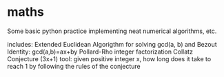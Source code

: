 # maths
Some basic python practice implementing neat numerical algorithms, etc.

includes:
Extended Euclidean Algorigthm for solving gcd(a, b) and Bezout Identity: gcd(a,b)=ax+by
Pollard-Rho integer factorization 
Collatz Conjecture (3x+1) tool: given positive integer x, how long does it take to reach 1 by following the rules of the
  conjecture
